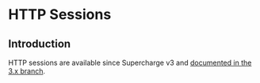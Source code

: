 # HTTP Sessions


## Introduction
HTTP sessions are available since Supercharge v3 and [documented in the 3.x branch](/docs/3.x/session).
